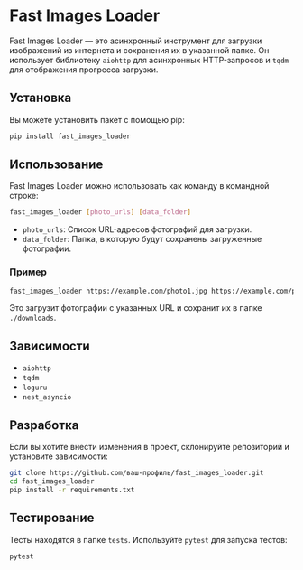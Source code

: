 # Fast Images Loader

Fast Images Loader — это асинхронный инструмент для загрузки изображений из интернета и сохранения их в указанной папке. Он использует библиотеку `aiohttp` для асинхронных HTTP-запросов и `tqdm` для отображения прогресса загрузки.

## Установка

Вы можете установить пакет с помощью pip:

```bash
pip install fast_images_loader
```

## Использование

Fast Images Loader можно использовать как команду в командной строке:

```bash
fast_images_loader [photo_urls] [data_folder]
```

- `photo_urls`: Список URL-адресов фотографий для загрузки.
- `data_folder`: Папка, в которую будут сохранены загруженные фотографии.

### Пример

```bash
fast_images_loader https://example.com/photo1.jpg https://example.com/photo2.jpg ./downloads
```

Это загрузит фотографии с указанных URL и сохранит их в папке `./downloads`.

## Зависимости

- `aiohttp`
- `tqdm`
- `loguru`
- `nest_asyncio`

## Разработка

Если вы хотите внести изменения в проект, склонируйте репозиторий и установите зависимости:

```bash
git clone https://github.com/ваш-профиль/fast_images_loader.git
cd fast_images_loader
pip install -r requirements.txt
```

## Тестирование

Тесты находятся в папке `tests`. Используйте `pytest` для запуска тестов:

```bash
pytest
```
